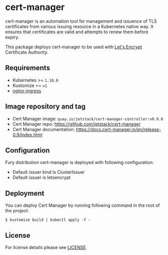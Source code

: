 # cert-manager
cert-manager is an automation tool for management and issuence of TLS
certificates from various issuing resource in a Kubernetes native way. It
ensures that certificates are valid and attempts to renew them before expiry.

This package deploys cert-manager to be used with [Let's
Encrypt](https://letsencrypt.org/) Certificate Authority.


## Requirements
- Kubernetes >= `1.10.0`
- Kustomize >= `v1`
- [nginx-ingress]()


## Image repository and tag
* Cert Manager image: `quay.io/jetstack/cert-manager-controller:v0.9.0`
* Cert Manager repo: https://github.com/jetstack/cert-manager
* Cert Manager documentation: https://docs.cert-manager.io/en/release-0.9/index.html


## Configuration
Fury distribution cert-manager is deployed with following configuration:
- Default issuer kind is ClusterIssuer
- Default issuer is letsencrypt

## Deployment
You can deploy Cert Manager by running following command in the root of the project:
```shell
$ kustomize build | kubectl apply -f -
```

## License
For license details please see [LICENSE](https://sighup.io/fury/license).
